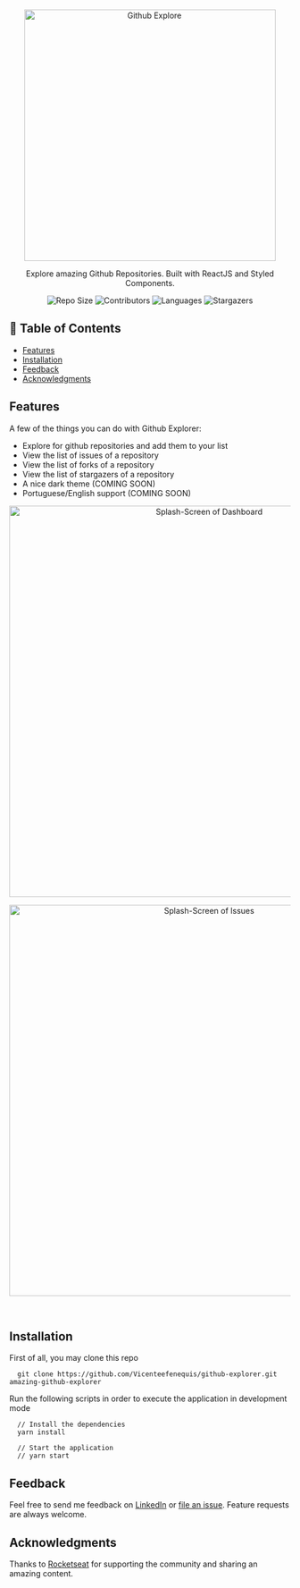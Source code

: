 <br />
<p align="center">
  <a>
    <img alt="Github Explore" title="Github Explore" src="../github/logo.svg" width="450">
  </a>
</p>

<p align="center">
  Explore amazing Github Repositories. Built with ReactJS and Styled Components.
</p>

<p align="center">
  <a>
    <img alt="Repo Size" title="Repo Size" src="https://img.shields.io/github/repo-size/Vicenteefenequis/github-explorer?color=%23999">
  </a>

  <a>
    <img alt="Contributors" title="Contributors" src="https://img.shields.io/github/contributors/Vicenteefenequis/github-explorer?color=%23999">
  </a>

  <a>
    <img alt="Languages" title="Languages" src="https://img.shields.io/github/languages/count/Vicenteefenequis/github-explorer?color=%23999">
  </a>

  <a>
    <img alt="Stargazers" title="Stargazers" src="https://img.shields.io/github/stars/Vicenteefenequis/github-explorer?color=%23999&style=social">
  </a>
</p>

## 📖 Table of Contents

- [Features](#features)
- [Installation](#installation)
- [Feedback](#feedback)
- [Acknowledgments](#acknowledgments)

## Features

A few of the things you can do with Github Explorer:

- Explore for github repositories and add them to your list
- View the list of issues of a repository
- View the list of forks of a repository
- View the list of stargazers of a repository
- A nice dark theme (COMING SOON)
- Portuguese/English support (COMING SOON)

<p align="center">
  <img src = "../dashboard.png" alt="Splash-Screen of Dashboard" width=700>
</p>

<p align="center">
  <img src = "../issue.png" alt="Splash-Screen of Issues" width=700>
</p>

<br>

## Installation

First of all, you may clone this repo

```
  git clone https://github.com/Vicenteefenequis/github-explorer.git amazing-github-explorer
```

Run the following scripts in order to execute the application in development mode

```
  // Install the dependencies
  yarn install

  // Start the application
  // yarn start
```

## Feedback

Feel free to send me feedback on [LinkedIn](https://www.linkedin.com/in/vicente-nascimento-b14614186/) or [file an issue](https://github.com/Vicenteefenequis/github-explorer/issues/new). Feature requests are always welcome.

## Acknowledgments

Thanks to [Rocketseat](https://rocketseat.com.br/) for supporting the community and sharing an amazing content.
